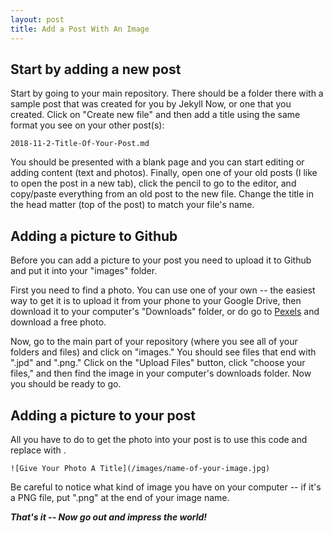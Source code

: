 ```yaml
---
layout: post
title: Add a Post With An Image
---
```


## Start by adding a new post
Start by going to your main repository. There should be a folder there with a sample post that was created for you by Jekyll Now, or one that you created. Click on "Create new file" and then add a title using the same format you see on your other post(s): 

`2018-11-2-Title-Of-Your-Post.md`

You should be presented with a blank page and you can start editing or adding content (text and photos).
Finally, open one of your old posts (I like to open the post in a new tab), click the pencil to go to the editor, and copy/paste everything from an old post to the new file. Change the title in the head matter (top of the post) to match your file's name.

## Adding a picture to Github
Before you can add a picture to your post you need to upload it to Github and put it into your "images" folder. 

First you need to find a photo. You can use one of your own -- the easiest way to get it is to upload it from your phone to your Google Drive, then download it to your computer's "Downloads" folder, or do go to [Pexels](https://www.pexels.com/) and download a free photo.

Now, go to the main part of your repository (where you see all of your folders and files) and click on "images." You should see files that end with ".jpd" and ".png." Click on the "Upload Files" button, click "choose your files," and then find the image in your computer's downloads folder. Now you should be ready to go.


## Adding a picture to your post

All you have to do to get the photo into your post is to use this code and replace with .

`![Give Your Photo A Title](/images/name-of-your-image.jpg)`

Be careful to notice what kind of image you have on your computer -- if it's a PNG file, put ".png" at the end of your image name.

***That's it -- Now go out and impress the world!***
